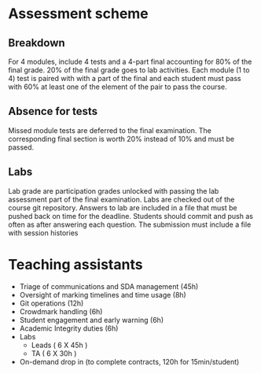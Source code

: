# Assessment scheme 
## Breakdown
For 4 modules, include 4 tests and a 4-part final accounting for 80% of the final grade. 20% of the final grade goes to lab activities. Each module (1 to 4) test is paired with with a part of the final and each student must pass with 60% at least one of the element of the pair to pass the course. 

## Absence for tests
Missed module tests are deferred to the final examination. The corresponding final section is worth 20% instead of 10% and must be passed.

## Labs
Lab grade are participation grades unlocked with passing the lab assessment part of the final examination.  Labs are checked out of the course git repository. Answers to lab are included in a file that must be pushed back on time for the deadline. Students should commit and push as often as after answering each question. The submission must include a file with session histories 

# Teaching assistants
- Triage of communications and SDA management (45h)
- Oversight of marking timelines and time usage (8h)
- Git operations (12h)
- Crowdmark handling (6h)
- Student engagement and early warning (6h)
- Academic Integrity duties (6h)
- Labs
	- Leads ( 6 X  45h )
	- TA (  6 X 30h )
- On-demand drop in (to complete contracts, 120h for 15min/student)